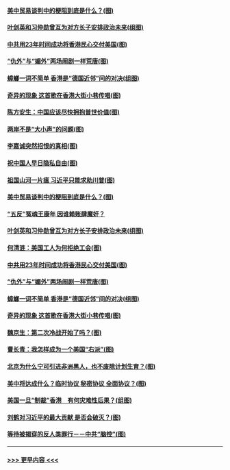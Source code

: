 #### [美中贸易谈判中的梗阻到底是什么？(图)](../pages/p4/907791.md?t=09190533) 
#### [叶剑英和习仲勋曾互为对方长子安排政治未来(组图)](../pages/p4/907786.md?t=09190533) 
#### [中共用23年时间成功将香港民心交付美国(图)](../pages/p4/907698.md?t=09190533) 
#### [“仇外”与“媚外”两场闹剧一样荒唐(图)](../pages/p4/907689.md?t=09190533) 
#### [蟑螂一词不简单 香港是“德国近邻”间的对决(组图)](../pages/p4/907618.md?t=09190533) 
#### [奇异的现象 这首歌在香港大街小巷传唱(图)](../pages/p4/907583.md?t=09190533) 
#### [陈方安生：中国应该尽快拥抱普世价值(图)](../pages/p4/907826.md?t=09190533) 
#### [两岸不是“大小声”的问题(图)](../pages/p4/907825.md?t=09190533) 
#### [李嘉诚突然招恨的真相(图)](../pages/p4/907799.md?t=09190533) 
#### [祝中国人早日隐私自由(图)](../pages/p4/907797.md?t=09190533) 
#### [祖国山河一片瘟 习近平只能求助川普(图)](../pages/p4/907796.md?t=09190533) 
#### [美中贸易谈判中的梗阻到底是什么？(图)](../pages/p4/907791.md?t=09190533) 
#### [“五反”冤魂王康年 因谁赖账肆魔奸？](../pages/p4/907787.md?t=09190533) 
#### [叶剑英和习仲勋曾互为对方长子安排政治未来(组图)](../pages/p4/907786.md?t=09190533) 
#### [何清涟：美国工人为何拒绝工会(图)](../pages/p4/907701.md?t=09190533) 
#### [中共用23年时间成功将香港民心交付美国(图)](../pages/p4/907698.md?t=09190533) 
#### [“仇外”与“媚外”两场闹剧一样荒唐(图)](../pages/p4/907689.md?t=09190533) 
#### [蟑螂一词不简单 香港是“德国近邻”间的对决(组图)](../pages/p4/907618.md?t=09190533) 
#### [奇异的现象 这首歌在香港大街小巷传唱(图)](../pages/p4/907583.md?t=09190533) 
#### [魏京生：第二次冷战开始了吗？(图)](../pages/p4/907581.md?t=09190533) 
#### [曹长青：我怎样成为一个美国“右派”(图)](../pages/p4/907580.md?t=09190533) 
#### [北京为什么宁可引进非洲黑人，也不废除计划生育？(图)](../pages/p4/907577.md?t=09190533) 
#### [美中将达成什么？临时协议 秘密协议 全面协议？(图)](../pages/p4/907576.md?t=09190533) 
#### [美国一旦“制裁”香港　有何灾难性后果？(组图)](../pages/p4/907575.md?t=09190533) 
#### [刘鹤对习近平的最大贡献 是否会破灭？(图)](../pages/p4/907509.md?t=09190533) 
#### [等待被揭穿的反人类罪行－－中共“脑控”(图)](../pages/p4/907167.md?t=09190533) 

----
#### [ >>> 更早内容 <<< ](../indexes/p4-earlier.md)

